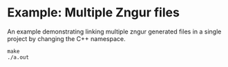 # Example: Multiple Zngur files

An example demonstrating linking multiple zngur generated files in a single project
by changing the C++ namespace.

```
make
./a.out
```
